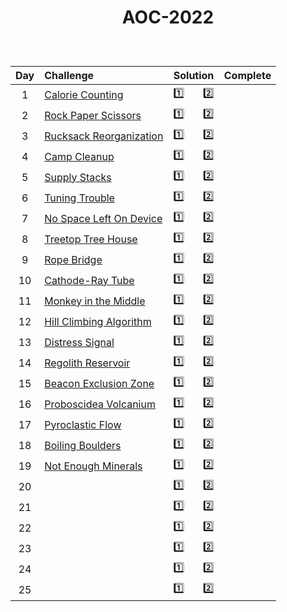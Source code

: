 # <p align="center"> AOC-2022 </p>
<br>

| Day | Challenge | Solution | Complete |
|:---:|:---|:---:|:---:|
| 1 | [Calorie Counting](https://adventofcode.com/2022/day/1) | [:one:](./src/day01/part1.py)  &nbsp;  &nbsp;  &nbsp;  [:two:](./src/day01/part2.py) |
| 2 | [Rock Paper Scissors](https://adventofcode.com/2022/day/2) | [:one:](./src/day02/part1.py)  &nbsp;  &nbsp;  &nbsp;  [:two:](./src/day02/part2.py) |
| 3 | [Rucksack Reorganization](https://adventofcode.com/2022/day/3) | [:one:](./src/day03/part1.py)  &nbsp;  &nbsp;  &nbsp;  [:two:](./src/day03/part2.py) |
| 4 | [Camp Cleanup](https://adventofcode.com/2022/day/4) | [:one:](./src/day04/part1.py)  &nbsp;  &nbsp;  &nbsp;  [:two:](./src/day04/part2.py) |
| 5 | [Supply Stacks](https://adventofcode.com/2022/day/5) | [:one:](./src/day05/part1.py)  &nbsp;  &nbsp;  &nbsp;  [:two:](./src/day05/part2.py) |
| 6 | [Tuning Trouble](https://adventofcode.com/2022/day/6) | [:one:](./src/day06/part1.py)  &nbsp;  &nbsp;  &nbsp;  [:two:](./src/day06/part2.py) |
| 7 | [No Space Left On Device](https://adventofcode.com/2022/day/7) | [:one:](./src/day07/part1.py)  &nbsp;  &nbsp;  &nbsp;  [:two:](./src/day07/part2.py) |
| 8 | [Treetop Tree House](https://adventofcode.com/2022/day/8) | [:one:](./src/day08/part1.py)  &nbsp;  &nbsp;  &nbsp;  [:two:](./src/day08/part2.py) |
| 9 | [Rope Bridge](https://adventofcode.com/2022/day/9) | [:one:](./src/day09/part1.py)  &nbsp;  &nbsp;  &nbsp;  [:two:](./src/day09/part2.py) |
| 10 | [Cathode-Ray Tube](https://adventofcode.com/2022/day/10) | [:one:](./src/day10/part1.py)  &nbsp;  &nbsp;  &nbsp;  [:two:](./src/day10/part2.py) |
| 11 | [Monkey in the Middle](https://adventofcode.com/2022/day/11) | [:one:](./src/day11/part1.py)  &nbsp;  &nbsp;  &nbsp;  [:two:](./src/day11/part2.py) |
| 12 | [Hill Climbing Algorithm](https://adventofcode.com/2022/day/12) | [:one:](./src/day12/part12.py)  &nbsp;  &nbsp;  &nbsp;  [:two:](./src/day12/part12.py) |
| 13 | [Distress Signal](https://adventofcode.com/2022/day/13) | [:one:](./src/day13/part1.py)  &nbsp;  &nbsp;  &nbsp;  [:two:](./src/day13/part2.py) |
| 14 | [Regolith Reservoir](https://adventofcode.com/2022/day/14) | [:one:](./src/day14/part1.py)  &nbsp;  &nbsp;  &nbsp;  [:two:](./src/day14/part2.py) |
| 15 | [Beacon Exclusion Zone](https://adventofcode.com/2022/day/15) | [:one:](./src/day15/part1.py)  &nbsp;  &nbsp;  &nbsp;  [:two:](./src/day15/part2.py) |
| 16 | [Proboscidea Volcanium](https://adventofcode.com/2022/day/16) | [:one:](./src/day16/part12.py)  &nbsp;  &nbsp;  &nbsp;  [:two:](./src/day16/part12.py) |
| 17 | [Pyroclastic Flow](https://adventofcode.com/2022/day/17) | [:one:](./src/day17/part12.py)  &nbsp;  &nbsp;  &nbsp;  [:two:](./src/day17/part12.py) |
| 18 | [Boiling Boulders](https://adventofcode.com/2022/day/18) | [:one:](./src/day18/part12.py)  &nbsp;  &nbsp;  &nbsp;  [:two:](./src/day18/part12.py) |
| 19 | [Not Enough Minerals](https://adventofcode.com/2022/day/19) | [:one:](./src/day19/part1.py)  &nbsp;  &nbsp;  &nbsp;  [:two:](./src/day19/part2.py) |
| 20 | [](https://adventofcode.com/2022/day/20) | [:one:](./src/day20/part12.py)  &nbsp;  &nbsp;  &nbsp;  [:two:](./src/day20/part12.py) |
| 21 | [](https://adventofcode.com/2022/day/21) | [:one:](./src/day21/part1.py)  &nbsp;  &nbsp;  &nbsp;  [:two:](./src/day21/part2.py) |
| 22 | [](https://adventofcode.com/2022/day/22) | [:one:](./src/day22/part1.py)  &nbsp;  &nbsp;  &nbsp;  [:two:](./src/day22/part2.py) |
| 23 | [](https://adventofcode.com/2022/day/23) | [:one:](./src/day23/part1.py)  &nbsp;  &nbsp;  &nbsp;  [:two:](./src/day23/part2.py) |
| 24 | [](https://adventofcode.com/2022/day/24) | [:one:](./src/day24/part12.py)  &nbsp;  &nbsp;  &nbsp;  [:two:](./src/day24/part12.py) |
| 25 | [](https://adventofcode.com/2022/day/25) | [:one:](./src/day25/part1.py)  &nbsp;  &nbsp;  &nbsp;  [:two:](./src/day25/part1.py) |

